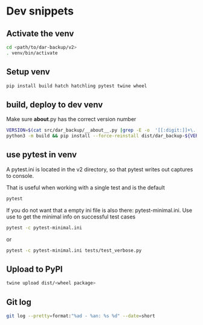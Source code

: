 # Dev snippets

## Activate the venv

```` bash
cd <path/to/dar-backup/v2>
. venv/bin/activate
````

## Setup venv

```` bash
pip install build hatch hatchling pytest twine wheel
````

## build, deploy to dev venv

Make sure __about__.py has the correct version number

```` bash
VERSION=$(cat src/dar_backup/__about__.py |grep -E -o  '[[:digit:]]+\.[[:digit:]]+\.[[:digit:]]+(\.[[:digit:]]+)?')
python3 -m build && pip install --force-reinstall dist/dar_backup-${VERSION}-py3-none-any.whl
````

## use pytest in venv

A pytest.ini is located in the v2 directory, so that pytest writes out captures to  console.

That is useful when working with a single test and is the default

```` bash
pytest
````

If you do not want that a empty ini file is also there: pytest-minimal.ini.
Use use to get the minimal info on successful test cases

```` bash
pytest -c pytest-minimal.ini
````

or

```` bash
pytest -c pytest-minimal.ini tests/test_verbose.py
````

## Upload to PyPI

```` bash
twine upload dist/<wheel package>
````

## Git log

```` bash
git log --pretty=format:"%ad - %an: %s %d" --date=short
````
